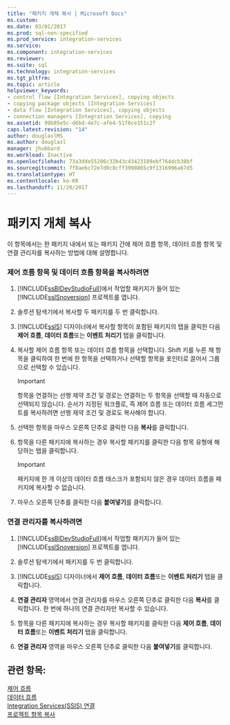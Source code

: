 ```yaml
---
title: "패키지 개체 복사 | Microsoft Docs"
ms.custom: 
ms.date: 03/01/2017
ms.prod: sql-non-specified
ms.prod_service: integration-services
ms.service: 
ms.component: integration-services
ms.reviewer: 
ms.suite: sql
ms.technology: integration-services
ms.tgt_pltfrm: 
ms.topic: article
helpviewer_keywords:
- control flow [Integration Services], copying objects
- copying package objects [Integration Services]
- data flow [Integration Services], copying objects
- connection managers [Integration Services], copying
ms.assetid: 99b85e5c-d6bd-4e7c-afe4-51f6ce151c2f
caps.latest.revision: "14"
author: douglaslMS
ms.author: douglasl
manager: jhubbard
ms.workload: Inactive
ms.openlocfilehash: 73a3dde55206c32b43c43423189ebf764dcb38bf
ms.sourcegitcommit: 7f8aebc72e7d0c8cff3990865c9f1316996a67d5
ms.translationtype: HT
ms.contentlocale: ko-KR
ms.lasthandoff: 11/20/2017
---
```

# <a name="copy-package-objects"></a>패키지 개체 복사
  이 항목에서는 한 패키지 내에서 또는 패키지 간에 제어 흐름 항목, 데이터 흐름 항목 및 연결 관리자를 복사하는 방법에 대해 설명합니다.  
  
### <a name="to-copy-control-and-data-flow-items"></a>제어 흐름 항목 및 데이터 흐름 항목을 복사하려면  
  
1.  [!INCLUDE[ssBIDevStudioFull](../includes/ssbidevstudiofull-md.md)]에서 작업할 패키지가 들어 있는 [!INCLUDE[ssISnoversion](../includes/ssisnoversion-md.md)] 프로젝트를 엽니다.  
  
2.  솔루션 탐색기에서 복사할 두 패키지를 두 번 클릭합니다.  
  
3.  [!INCLUDE[ssIS](../includes/ssis-md.md)] 디자이너에서 복사할 항목이 포함된 패키지의 탭을 클릭한 다음 **제어 흐름**, **데이터 흐름**또는 **이벤트 처리기** 탭을 클릭합니다.  
  
4.  복사할 제어 흐름 항목 또는 데이터 흐름 항목을 선택합니다. Shift 키를 누른 채 항목을 클릭하여 한 번에 한 항목을 선택하거나 선택할 항목을 포인터로 끌어서 그룹으로 선택할 수 있습니다.  
  
    > [!IMPORTANT]  
    >  항목을 연결하는 선행 제약 조건 및 경로는 연결하는 두 항목을 선택할 때 자동으로 선택되지 않습니다. 순서가 지정된 워크플로, 즉 제어 흐름 또는 데이터 흐름 세그먼트를 복사하려면 선행 제약 조건 및 경로도 복사해야 합니다.  
  
5.  선택한 항목을 마우스 오른쪽 단추로 클릭한 다음 **복사**를 클릭합니다.  
  
6.  항목을 다른 패키지에 복사하는 경우 복사할 패키지를 클릭한 다음 항목 유형에 해당하는 탭을 클릭합니다.  
  
    > [!IMPORTANT]  
    >  패키지에 한 개 이상의 데이터 흐름 태스크가 포함되지 않은 경우 데이터 흐름을 패키지에 복사할 수 없습니다.  
  
7.  마우스 오른쪽 단추를 클릭한 다음 **붙여넣기**를 클릭합니다.  
  
### <a name="to-copy-connection-managers"></a>연결 관리자를 복사하려면  
  
1.  [!INCLUDE[ssBIDevStudioFull](../includes/ssbidevstudiofull-md.md)]에서 작업할 패키지가 들어 있는 [!INCLUDE[ssISnoversion](../includes/ssisnoversion-md.md)] 프로젝트를 엽니다.  
  
2.  솔루션 탐색기에서 패키지를 두 번 클릭합니다.  
  
3.  [!INCLUDE[ssIS](../includes/ssis-md.md)] 디자이너에서 **제어 흐름**, **데이터 흐름**또는 **이벤트 처리기** 탭을 클릭합니다.  
  
4.  **연결 관리자** 영역에서 연결 관리자를 마우스 오른쪽 단추로 클릭한 다음 **복사**를 클릭합니다. 한 번에 하나의 연결 관리자만 복사할 수 있습니다.  
  
5.  항목을 다른 패키지에 복사하는 경우 복사할 패키지를 클릭한 다음 **제어 흐름**, **데이터 흐름**또는 **이벤트 처리기** 탭을 클릭합니다.  
  
6.  **연결 관리자** 영역을 마우스 오른쪽 단추로 클릭한 다음 **붙여넣기**를 클릭합니다.  
  
## <a name="see-also"></a>관련 항목:  
 [제어 흐름](../integration-services/control-flow/control-flow.md)   
 [데이터 흐름](../integration-services/data-flow/data-flow.md)   
 [Integration Services&#40;SSIS&#41; 연결](../integration-services/connection-manager/integration-services-ssis-connections.md)   
 [프로젝트 항목 복사](http://msdn.microsoft.com/library/1606c54d-20f9-49f3-a4ef-caad83a772aa)  
  
  
